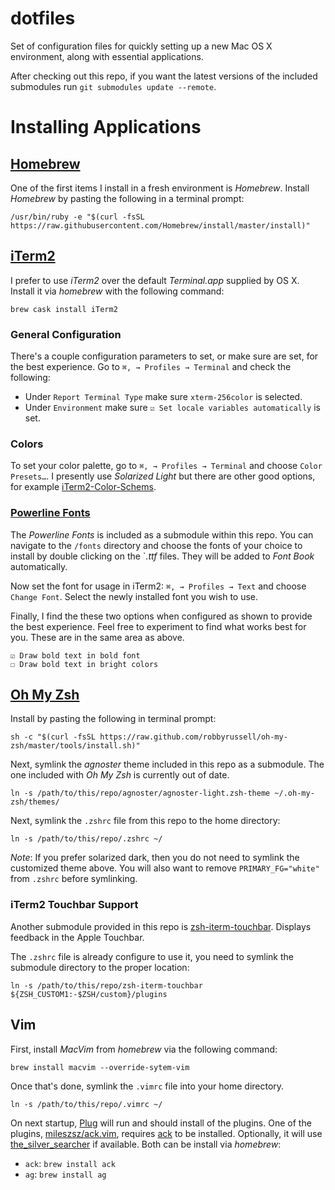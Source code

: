 dotfiles
========

Set of configuration files for quickly setting up a new Mac OS X environment,
along with essential applications.

After checking out this repo, if you want the latest versions of the included
submodules run `git submodules update --remote`.

# Installing Applications

## [Homebrew](http://brew.sh)

One of the first items I install in a fresh environment is _Homebrew_. Install
_Homebrew_ by pasting the following in a terminal prompt:

 `/usr/bin/ruby -e "$(curl -fsSL https://raw.githubusercontent.com/Homebrew/install/master/install)"`

## [iTerm2](http://www.iterm2.com/#/section/home)

I prefer to use _iTerm2_ over the default _Terminal.app_ supplied by OS X.
Install it via _homebrew_ with the following command:

 `brew cask install iTerm2`

### General Configuration

There's a couple configuration parameters to set, or make sure are set, for the
best experience. Go to `⌘, → Profiles → Terminal` and check the following:

* Under `Report Terminal Type` make sure `xterm-256color` is selected.
* Under `Environment` make sure `☑︎ Set locale variables automatically` is set.

### Colors

To set your color palette, go to `⌘, → Profiles → Terminal` and choose
`Color Presets…`. I presently use _Solarized Light_ but there are other good
options, for example [iTerm2-Color-Schems](https://github.com/mbadolato/iTerm2-Color-Schemes).

### [Powerline Fonts](https://github.com/powerline/fonts)

The _Powerline Fonts_ is included as a submodule within this repo. You can
navigate to the `/fonts` directory and choose the fonts of your choice to
install by double clicking on the `*.ttf* files. They will be added to
_Font Book_ automatically.

Now set the font for usage in iTerm2: `⌘, → Profiles → Text` and choose
`Change Font`. Select the newly installed font you wish to use.

Finally, I find the these two options when configured as shown to provide the
best experience. Feel free to experiment to find what works best for you. These
are in the same area as above.

    ☑︎ Draw bold text in bold font
    ☐ Draw bold text in bright colors

## [Oh My Zsh](https://github.com/robbyrussell/oh-my-zsh)

Install by pasting the following in terminal prompt:

  `sh -c "$(curl -fsSL https://raw.github.com/robbyrussell/oh-my-zsh/master/tools/install.sh)"`

Next, symlink the _agnoster_ theme included in this repo as a submodule.
The one included with _Oh My Zsh_ is currently out of date.

  `ln -s /path/to/this/repo/agnoster/agnoster-light.zsh-theme ~/.oh-my-zsh/themes/`

Next, symlink the `.zshrc` file from this repo to the home directory:

   `ln -s /path/to/this/repo/.zshrc ~/`

*Note*: If you prefer solarized dark, then you do not need to symlink the
customized theme above. You will also want to remove `PRIMARY_FG="white"`
from `.zshrc` before symlinking.

### iTerm2 Touchbar Support

Another submodule provided in this repo is
[zsh-iterm-touchbar](https://github.com/iam4x/zsh-iterm-touchbar). Displays
feedback in the Apple Touchbar.

The `.zshrc` file is already configure to use it, you need to symlink the
submodule directory to the proper location:

  `ln -s /path/to/this/repo/zsh-iterm-touchbar ${ZSH_CUSTOM1:-$ZSH/custom}/plugins`

## Vim

First, install _MacVim_ from _homebrew_ via the following command:

  `brew install macvim --override-sytem-vim`

Once that's done, symlink the `.vimrc` file into your home directory.

  `ln -s /path/to/this/repo/.vimrc ~/`


On next startup, [Plug](https://github.com/junegunn/vim-plug) will run
and should install of the plugins. One of the plugins,
[mileszsz/ack.vim](https://github.com/mileszs/ack.vim), requires
[ack](https://beyondgrep.com) to be installed. Optionally, it will use
[the_silver_searcher](https://github.com/ggreer/the_silver_searcher)
if available. Both can be install via _homebrew_:

  * `ack`: `brew install ack`
  * `ag`: `brew install ag`
